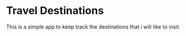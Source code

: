 # Travel Destinations

This is a simple app to keep track the destinations that i will like to visit.
